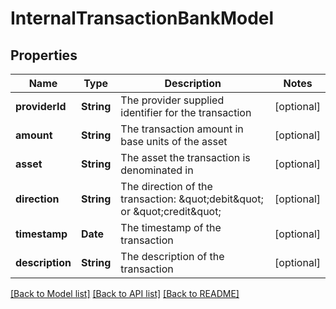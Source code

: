 # InternalTransactionBankModel

## Properties
Name | Type | Description | Notes
------------ | ------------- | ------------- | -------------
**providerId** | **String** | The provider supplied identifier for the transaction | [optional] 
**amount** | **String** | The transaction amount in base units of the asset | [optional] 
**asset** | **String** | The asset the transaction is denominated in | [optional] 
**direction** | **String** | The direction of the transaction: \&quot;debit\&quot; or \&quot;credit\&quot; | [optional] 
**timestamp** | **Date** | The timestamp of the transaction | [optional] 
**description** | **String** | The description of the transaction | [optional] 

[[Back to Model list]](../README.md#documentation-for-models) [[Back to API list]](../README.md#documentation-for-api-endpoints) [[Back to README]](../README.md)


